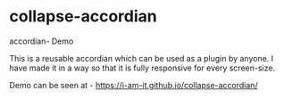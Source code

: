 # collapse-accordian
accordian- Demo

This is a reusable accordian which can be used as a plugin by anyone. I have made it in a way so that it is fully responsive for every screen-size.

Demo can be seen at - https://i-am-it.github.io/collapse-accordian/
